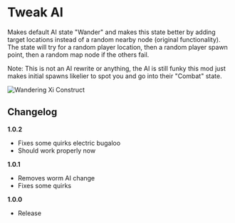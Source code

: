 # Tweak AI

Makes default AI state "Wander" and makes this state better by adding target locations instead of a random nearby node (original functionality). The state will try for a random player location, then a random player spawn point, then a random map node if the others fail.

Note: This is not an AI rewrite or anything, the AI is still funky this mod just makes initial spawns likelier to spot you and go into their "Combat" state.

![Wandering Xi Construct](https://i.imgur.com/hy5weGd.gif)

## Changelog

**1.0.2**

- Fixes some quirks electric bugaloo
- Should work properly now

**1.0.1**

- Removes worm AI change
- Fixes some quirks

**1.0.0**

- Release
